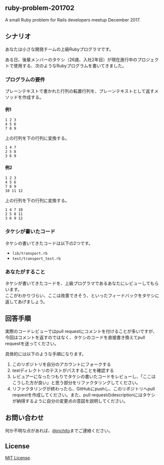 ## ruby-problem-201702

A small Ruby problem for Rails developers meetup December 2017.

## シナリオ

あなたは小さな開発チームの上級Rubyプログラマです。

ある日、後輩メンバーのタケシ（26歳、入社2年目）が現在進行中のプロジェクトで使用する、次のようなRubyプログラムを書いてきました。

### プログラムの要件

プレーンテキストで書かれた行列の転置行列を、プレーンテキストとして返すメソッドを作成する。

#### 例1

```
1 2 3
4 5 6
7 8 9
```

上の行列を下の行列に変換する。

```
1 4 7
2 5 8
3 6 9
```

#### 例2

```
1 2 3
4 5 6
7 8 9
10 11 12
```

上の行列を下の行列に変換する。

```
1 4 7 10
2 5 8 11
3 6 9 12
```

### タケシが書いたコード

タケシの書いてきたコードは以下の2つです。

- `lib/transport.rb`
- `test/transport_test.rb`

### あなたがすること

タケシが書いてきたコードを、上級プログラマであるあなたにレビューしてもらいます。  
ここがわかりづらい、ここは改善できそう、といったフィードバックをタケシに返してあげましょう。

## 回答手順

実際のコードレビューではpull requestにコメントを付けることが多いですが、今回はコメントを返すのではなく、タケシのコードを直接書き換えてpull requestを送ってください。

具体的には以下のような手順になります。

1. このリポジトリを自分のアカウントにフォークする
1. testディレクトリのテストがパスすることを確認する
1. レビュアーになったつもりでタケシの書いたコードをレビューし、「ここはこうした方が良い」と思う部分をリファクタリングしてください。
1. リファクタリングが終わったら、GitHubにpushし、このリポジトリへpull requestを作成してください。また、pull requestのdescriptionにはタケシが納得するように自分の変更点の意図を説明してください。


## お問い合わせ

何か不明な点があれば、[@jnchito](https://twitter.com/jnchito/)までご連絡ください。

## License

[MIT License](http://opensource.org/licenses/MIT).
